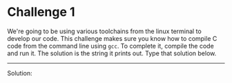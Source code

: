 # Challenge 1

We're going to be using various toolchains from the linux terminal to develop our code. This challenge makes sure you know how to compile C code from the command line using `gcc`. To complete it, compile the code and run it. The solution is the string it prints out. Type that solution below.

---

Solution: <your solution here>
